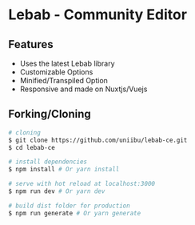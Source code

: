# Lebab - Community Editor

## Features

- Uses the latest Lebab library
- Customizable Options
- Minified/Transpiled Option
- Responsive and made on Nuxtjs/Vuejs

## Forking/Cloning

``` bash
# cloning
$ git clone https://github.com/uniibu/lebab-ce.git
$ cd lebab-ce

# install dependencies
$ npm install # Or yarn install

# serve with hot reload at localhost:3000
$ npm run dev # Or yarn dev

# build dist folder for production
$ npm run generate # Or yarn generate

```


